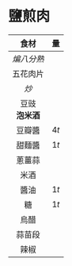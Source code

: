 
<style>
article.markdown-section table {
    width: 100%;
}

article.markdown-section table hr {
    margin: revert;
    border: 1px dashed #ccc;
}
</style>

# 鹽煎肉

|         食材         |  量  |
| :------------------: | :--: |
|      *煸八分熟*      |      |
|       五花肉片       |      |
|         *炒*         |      |
| 豆豉<br />**泡米酒** |      |
|        豆瓣醬        | $4t$ |
|        甜麵醬        | $1t$ |
|        蔥薑蒜        |      |
|         米酒         |      |
|         醬油         | $1t$ |
|          糖          | $1t$ |
|         烏醋         |      |
|        蒜苗段        |      |
|         辣椒         |      |
